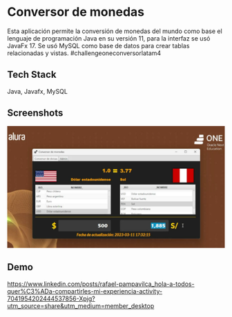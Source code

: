 # Conversor de monedas

Esta aplicación permite la conversión de monedas del mundo como base el lenguaje de programación Java en su versión 11, para la interfaz se usó JavaFx 17. Se usó MySQL como base de datos para crear tablas relacionadas y vistas.
#challengeoneconversorlatam4


## Tech Stack

Java, Javafx, MySQL




## Screenshots

![App Screenshot](https://raw.githubusercontent.com/rafopm/conversor-challenge-alura-one/main/conversor/screenshot/conversor_challenge.png)



## Demo

https://www.linkedin.com/posts/rafael-pampavilca_hola-a-todos-quer%C3%ADa-compartirles-mi-experiencia-activity-7041954202444537856-Xpjg?utm_source=share&utm_medium=member_desktop
